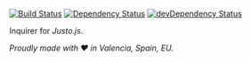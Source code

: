 [![Build Status](https://travis-ci.org/justojs/justo-inquirer.svg?branch=master)](https://travis-ci.org/justojs/justo-inquirer)
[![Dependency Status](https://david-dm.org/justojs/justo-inquirer.svg)](https://david-dm.org/justojs/justo-inquirer)
[![devDependency Status](https://david-dm.org/justojs/justo-inquirer/dev-status.svg)](https://david-dm.org/justojs/justo-inquirer#info=devDependencies)

Inquirer for *Justo.js*.

*Proudly made with ♥ in Valencia, Spain, EU.*
